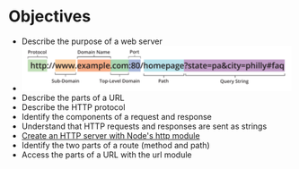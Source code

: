 # Objectives
- Describe the purpose of a web server
- ![Identify the parts of a Uniform Resource Locator (URL)](./url-breakdown.png)
- Describe the parts of a URL
- Describe the HTTP protocol
- Identify the components of a request and response
- Understand that HTTP requests and responses are sent as strings
- [Create an HTTP server with Node's http module](https://github.com/robhaj/node-http-server)
- Identify the two parts of a route (method and path)
- Access the parts of a URL with the url module
